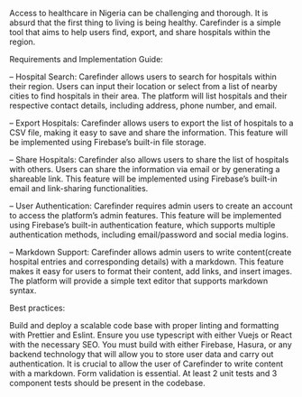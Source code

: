 Access to healthcare in Nigeria can be challenging and thorough. It is absurd that the first thing to living is being healthy. Carefinder is a simple tool that aims to help users find, export, and share hospitals within the region.

Requirements and Implementation Guide:

– Hospital Search: Carefinder allows users to search for hospitals within their region. Users can input their location or select from a list of nearby cities to find hospitals in their area. The platform will list hospitals and their respective contact details, including address, phone number, and email.

– Export Hospitals: Carefinder allows users to export the list of hospitals to a CSV file, making it easy to save and share the information. This feature will be implemented using Firebase’s built-in file storage.

– Share Hospitals: Carefinder also allows users to share the list of hospitals with others. Users can share the information via email or by generating a shareable link. This feature will be implemented using Firebase’s built-in email and link-sharing functionalities.

– User Authentication: Carefinder requires admin users to create an account to access the platform’s admin features. This feature will be implemented using Firebase’s built-in authentication feature, which supports multiple authentication methods, including email/password and social media logins.

– Markdown Support: Carefinder allows admin users to write content(create hospital entries and corresponding details) with a markdown. This feature makes it easy for users to format their content, add links, and insert images. The platform will provide a simple text editor that supports markdown syntax.

Best practices:

Build and deploy a scalable code base with proper linting and formatting with Prettier and Eslint.
Ensure you use typescript with either Vuejs or React with the necessary SEO.
You must build with either Firebase, Hasura, or any backend technology that will allow you to store user data and carry out authentication.
It is crucial to allow the user of Carefinder to write content with a markdown.
Form validation is essential.
At least 2 unit tests and 3 component tests should be present in the codebase.
